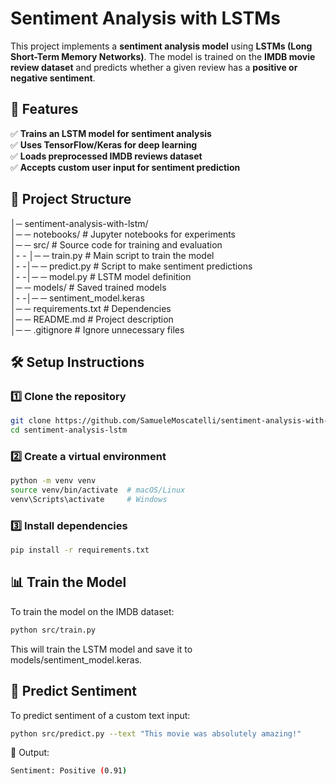 # Sentiment Analysis with LSTMs

This project implements a **sentiment analysis model** using **LSTMs (Long Short-Term Memory Networks)**. The model is trained on the **IMDB movie review dataset** and predicts whether a given review has a **positive or negative sentiment**.

## 🚀 Features
✅ **Trains an LSTM model for sentiment analysis**  
✅ **Uses TensorFlow/Keras for deep learning**  
✅ **Loads preprocessed IMDB reviews dataset**  
✅ **Accepts custom user input for sentiment prediction**  

## 📂 Project Structure
│─ sentiment-analysis-with-lstm/ <br/>
│─ ─ notebooks/ # Jupyter notebooks for experiments <br/>
│─ ─ src/ # Source code for training and evaluation <br/>
│- - │─ ─ train.py # Main script to train the model <br/>
│- -│─ ─ predict.py # Script to make sentiment predictions <br/>
│- -│─ ─ model.py # LSTM model definition <br/>
│─ ─ models/ # Saved trained models <br/>
│- -│─ ─ sentiment_model.keras <br/>
│─ ─ requirements.txt # Dependencies <br/>
│─ ─ README.md # Project description <br/>
│─ ─ .gitignore # Ignore unnecessary files<br/>


## 🛠 Setup Instructions
### 1️⃣ Clone the repository  
```bash
git clone https://github.com/SamueleMoscatelli/sentiment-analysis-with-lstm.git
cd sentiment-analysis-lstm
```

### 2️⃣ Create a virtual environment
```bash
python -m venv venv
source venv/bin/activate  # macOS/Linux
venv\Scripts\activate     # Windows
```

### 3️⃣ Install dependencies
```bash
pip install -r requirements.txt
```

## 📊 Train the Model
To train the model on the IMDB dataset:
```bash
python src/train.py
```

This will train the LSTM model and save it to models/sentiment_model.keras.

## 📝 Predict Sentiment
To predict sentiment of a custom text input:
```bash
python src/predict.py --text "This movie was absolutely amazing!"
```

🔹 Output:
```bash
Sentiment: Positive (0.91)
```